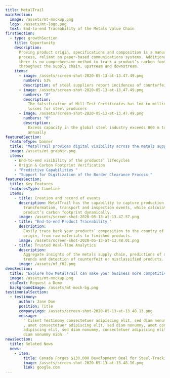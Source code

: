 ```yaml
---
title: MetalTrail
mainSection:
  image: /assets/mt-mockup.png
  logo: /assets/mt-logo.png
  text: End-to-end Traceability of the Metals Value Chain
firstSection:
  - type: growthSection
    title: Opportunity
    description:
      Proving product origin, specifications and composition is a manual
      process, reliant on paper-based communications systems. Additionally,
      there is no comprehensive method to track a product’s carbon footprint
      throughout the supply chain, upstream and downstream.
    items:
      - image: /assets/screen-shot-2020-05-13-at-13.47.49.png
        numbers: 53%
        description: of steel suppliers report incidences of counterfeit steel
      - image: /assets/screen-shot-2020-05-13-at-13.47.49.png
        numbers: "0"
        description:
          The falsification of Mill Test Certificates has led to millionaire
          losses for steel producers
      - image: /assets/screen-shot-2020-05-13-at-13.47.49.png
        numbers: "0"
        description:
          Excess capacity in the global steel industry exceeds 800 m tonnes
          annually
featuredSection:
  featureType: banner
  title: "MetalTrail provides digital visibility across the metals supply chain "
  image: /assets/mt_graphic.png
  items:
    - End-to-end visibility of the products’ lifecycles
    - Origin & Carbon Footprint Verification
    - "Predictive Capabilities "
    - "Support for Digitization of the Border Clearance Process "
featuresSection:
  title: Key Features
  featuresType: timeline
  items:
    - title: Creation and record of events
      description: MetalTrail has the capability to capture production,
        transformation, transport and inspection events, while calculating the
        product’s carbon footprint dynamically.
      image: /assets/screen-shot-2020-05-13-at-13.47.57.png
    - title: "End-to-end Product Traceability "
      description:
        Easily trace back your products’ composition to the country of
        origin, from raw materials to finished products.
      image: /assets/screen-shot-2020-05-13-at-13.48.01.png
    - title: Trusted Real-Time Analytics
      description:
        Aggregate insights of the metals supply chain, predictions of data
        trends and detection of counterfeit or misclassified products.
      image: /assets/nf_f02.png
demoSection:
  title: "Explore how MetalTrail can make your business more competitive "
  image: /assets/mt-mockup.png
  ctaText: Request a Demo
  backgroundImage: /assets/mt-mock-bg.png
testimonialSection:
  - testimony:
      author: Jane Doe
      position: Title
      companyLogo: /assets/screen-shot-2020-05-13-at-13.48.13.png
      message:
        “ Cilent Testimony consectetuer adipiscing elit, sed diam nonummy nibh
        , amet consectetuer adipiscing elit, sed diam nonummy, amet consectetuer
        adipiscing elit, sed diam nonummy, consectetuer adipiscing elit, sed
        diam nonummy nibh  “
newsSection:
  title: Related News
  news:
    - item:
        title: Canada Forges $130,000 Development Deal for Steel-Tracking Blockchain
        image: /assets/screen-shot-2020-05-13-at-13.48.16.png
        link: google.com
---
```

